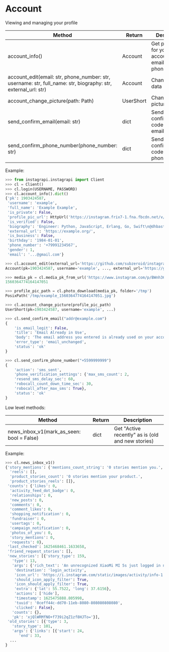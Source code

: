 # Account

Viewing and managing your profile

| Method                                       | Return    | Description
| -------------------------------------------- | --------- | ----------------------------------------------------------
| account_info()                               | Account   | Get private info for your account (e.g. email, phone_number)
| account_edit(email: str, phone_number: str, username: str, full_name: str, biography: str, external_url: str) | Account | Change profile data
| account_change_picture(path: Path)           | UserShort | Change Profile picture
| send_confirm_email(email: str)               | dict      | Send confirmation code to new email address
| send_confirm_phone_number(phone_number: str) | dict      | Send confirmation code to new phone number

Example:

```python
>>> from instagrapi.instagrapi import Client
>>> cl = Client()
>>> cl.login(USERNAME, PASSWORD)
>>> cl.account_info().dict()
{'pk': 1903424587,
 'username': 'example',
 'full_name': 'Example Example',
 'is_private': False,
 'profile_pic_url': HttpUrl('https://instagram.frix7-1.fna.fbcdn.net/v/t51.2885-19/s150x150/200092102_504535360754500_904902738723095864_n.jpg?tp=1&_nc_ht=instagram.frix7-1.fna.fbcdn.net&_nc_ohc=T2ZT6yA6XzoAX9MvAQA&edm=AJlpnE4BAAAA&ccb=7-4&oh=3865b51bb33b365c9de8bcf9775e519c&oe=60E982F2&_nc_sid=312772'),
 'is_verified': False,
 'biography': 'Engineer: Python, JavaScript, Erlang, Go, Swift\n@dhbastards \n@bestskatetrick \n@asphalt_kings_lb \n@best_drift_daily \n@wrclive \n@surferyone \n@bmxtravel',
 'external_url': 'https://example.org/',
 'is_business': False,
 'birthday': '1984-01-01',
 'phone_number': '+79991234567',
 'gender': 1,
 'email': '...@gmail.com'}

>>> cl.account_edit(external_url='https://github.com/subzeroid/instagrapi')
Account(pk=1903424587, username='example', ..., external_url='https://github.com/subzeroid/instagrapi')

>>> media_pk = cl.media_pk_from_url('https://www.instagram.com/p/BWnh360Fitr/')
1560364774164147051

>>> profile_pic_path = cl.photo_download(media_pk, folder='/tmp')
PosixPath('/tmp/example_1560364774164147051.jpg')

>>> cl.account_change_picture(profile_pic_path)
UserShort(pk=1903424587, username='example', ...)

>>> cl.send_confirm_email("addr@example.com")
{
    'is_email_legit': False,
    'title': 'Email Already in Use',
    'body': 'The email address you entered is already used on your account. Enter a different one to update your contact info.',
    'error_type': 'email_unchanged',
    'status': 'ok'
}

>>> cl.send_confirm_phone_number("+5599999999")
{
    'action': 'sms_sent',
    'phone_verification_settings': {'max_sms_count': 2,
    'resend_sms_delay_sec': 60,
    'robocall_count_down_time_sec': 30,
    'robocall_after_max_sms': True},
    'status': 'ok'
}
```

Low level methods:

| Method                                         | Return    | Description
| ---------------------------------------------- | --------- | ----------------------------------------------------------
| news_inbox_v1(mark_as_seen: bool = False)      | dict      | Get "Active recently" as is (old and new stories)

Example:

```python
>>> cl.news_inbox_v1()
{'story_mentions': {'mentions_count_string': '0 stories mention you.',
  'reels': [],
  'product_stories_count': '0 stories mention your product.',
  'product_stories_reels': []},
 'counts': {'likes': 0,
  'activity_feed_dot_badge': 0,
  'relationships': 0,
  'new_posts': 0,
  'comments': 0,
  'comment_likes': 0,
  'shopping_notification': 0,
  'fundraiser': 0,
  'usertags': 0,
  'campaign_notification': 0,
  'photos_of_you': 0,
  'story_mentions': 0,
  'requests': 0},
 'last_checked': 1625468461.1633658,
 'friend_request_stories': [],
 'new_stories': [{'story_type': 159,
   'type': 13,
   'args': {'rich_text': 'An unrecognized XiaoMi MI 5s just logged in near Moscow, Russia, RU',
    'destination': 'login_activity',
    'icon_url': 'https://i.instagram.com/static/images/activity/info-1.5.png/3385260677b8.png',
    'should_icon_apply_filter': True,
    'icon_should_apply_filter': True,
    'extra': {'lat': 55.7522, 'long': 37.6156},
    'actions': ['hide'],
    'timestamp': 1625475888.805998,
    'tuuid': '0ceff44c-dd70-11eb-8080-808080808080',
    'clicked': False},
   'counts': {},
   'pk': 'xjQlWRMfNO+f739i2qZ1zf8HJTo='}],
 'old_stories': [{'type': 3,
   'story_type': 101,
   'args': {'links': [{'start': 24,
      'end': 33,
  ...
}
```
